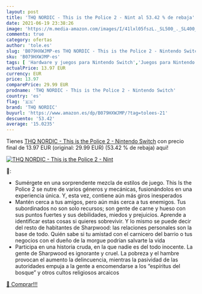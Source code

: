 ```yaml
---
layout: post
title: 'THQ NORDIC - This is the Police 2 - Nint al 53.42 % de rebaja'
date: 2021-06-19 23:38:26
image: 'https://m.media-amazon.com/images/I/41lxl05fszL._SL500_._SL400_.jpg'
comments: true
category: ofertas
author: 'tole.es'
slug: 'B079HXWJMP-es THQ NORDIC - This is the Police 2 - Nintendo Switch'
sku: 'B079HXWJMP-es'
tags: [ 'Hardware y juegos para Nintendo Switch','Juegos para Nintendo Switch','Videojuegos','nintendo','thq nordic', ]
actualPrice: 13.97 EUR
currency: EUR
price: 13.97
comparePrice: 29.99 EUR
prodname: 'THQ NORDIC - This is the Police 2 - Nintendo Switch'
country: 'es'
flag: '🇪🇸'
brand: 'THQ NORDIC'
buyurl: 'https://www.amazon.es/dp/B079HXWJMP/?tag=tolees-21'
descuento: '53.42'
average: '15.0235'
---
```


Tienes [THQ NORDIC - This is the Police 2 - Nintendo Switch](https://www.amazon.es/dp/B079HXWJMP/?tag=tolees-21) con precio final de  13.97 EUR (original: 29.99 EUR) (53.42 %  de rebaja) aqui!

[![THQ NORDIC - This is the Police 2 - Nint](https://m.media-amazon.com/images/I/41lxl05fszL._SL500_._SL400_.jpg)](https://www.amazon.es/dp/B079HXWJMP/?tag=tolees-21)

🔎:

- Sumérgete en una sorprendente mezcla de estilos de juego. This Is the Police 2 se nutre de varios géneros y mecánicas, fusionándolos en una experiencia única. Y, esta vez, contiene aún más giros inesperados
- Mantén cerca a tus amigos, pero aún más cerca a tus enemigos. Tus subordinados no son solo recursos; son gente de carne y hueso con sus puntos fuertes y sus debilidades, miedos y prejuicios. Aprende a identificar estas cosas si quieres sobrevivir. Y lo mismo se puede decir del resto de habitantes de Sharpwood: las relaciones personales son la base de todo. Quién sabe si tu amistad con el carnicero del barrio o tus negocios con el dueño de la morgue podrían salvarte la vida
- Participa en una historia cruda, en la que nadie es del todo inocente. La gente de Sharpwood es ignorante y cruel. La pobreza y el hambre provocan el aumento la delincuencia, mientras la pasividad de las autoridades empuja a la gente a encomendarse a los “espíritus del bosque” y otros cultos religiosos arcaicos

[🛒 Comprar!!!](https://www.amazon.es/dp/B079HXWJMP/?tag=tolees-21)
